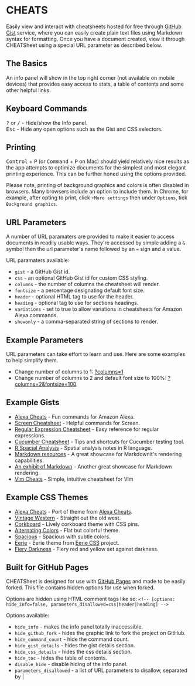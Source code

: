 # CHEATS
Easily view and interact with cheatsheets hosted for free through [GitHub Gist](https://gist.github.com/) service, where you can easily create plain text files using Markdown syntax for formatting. Once you have a document created, view it through CHEATSheet using a special URL parameter as described below.

## The Basics
An info panel will show in the top right corner (not available on mobile devices) that provides easy access to stats, a table of contents and some other helpful links.

## Keyboard Commands
<kbd>?</kbd> or <kbd>/</kbd> - Hide/show the Info panel.  
<kbd>Esc</kbd> - Hide any open options such as the Gist and CSS selectors.  

## Printing
<kbd>Control</kbd> + <kbd>P</kbd> (or <kbd>Command</kbd> + <kbd>P</kbd> on Mac) should yield relatively nice results as the app attempts to optimize documents for the simplest and most elegant printing experience. This can be further honed using the options provided.

Please note, printing of background graphics and colors is often disabled in browsers. Many browsers include an option to include them. In Chrome, for example, after opting to print, click `+More settings` then under `Options`, tick `Background graphics`.

## URL Parameters
A number of URL paramaters are provided to make it easier to access documents in readily usable ways. They're accessed by simple adding a `&` symbol then the url parameter's name followed by an `=` sign and a value.  

URL paramaters available:
- `gist` - a GitHub Gist id.
- `css` - an optional GitHub Gist id for custom CSS styling.
- `columns` - the number of columns the cheatsheet will render.
- `fontsize` - a percentage designating default font size.
- `header` - optional HTML tag to use for the header.
- `heading` - optional tag to use for sections headings.
- `variations` - set to true to allow variations in cheatsheets for Amazon Alexa commands.
- `showonly` - a comma-separated string of sections to render.

## Example Parameters
URL parameters can take effort to learn and use. Here are some examples to help simplify them.
- Change number of columns to 1: [?columns=1](?columns=1)
- Change number of columns to 2 and default font size to 100%: [?columns=2&fontsize=100](?columns=2&fontsize=100)

## Example Gists
- [Alexa Cheats](?gist=2a06603706fd7c2eb5c93f34ed316354) - Fun commands for Amazon Alexa.
- [Screen Cheatsheet](?gist=af918e1618682638aa82) - Helpful commands for Screen.
- [Regular Expression Cheatsheet](?gist=3893f6ac9447f7ee27fe) - Easy reference for regular expressions.
- [Cucumber Cheatsheet](?gist=5728701) - Tips and shortcuts for Cucumber testing tool.
- [R Spacial Analysis](?gist=fc661f26ef51eae6377b) - Spatial analysis notes in R language.
- [Markdown resources](?gist=eba62d45c82d0767a5a0) - A great showcase for Markdownit's rendering capabilities.
- [An exhibit of Markdown](?gist=deb74713e6aff8fdfce2) - Another great showcase for Markdown rendering.
- [Vim Cheats](?gist=c002acb756d5cf09b1ad98494a81baa3) - Simple, intuitive cheatsheet for Vim

## Example CSS Themes
- [Alexa Cheats](?css=3340cb9dcb273289b51aef3570f5304d) - Port of theme from [Alexa Cheats](https://ugotsta.github.io/alexa-cheats/).
- [Vintage Western](?css=686ce03846004fd858579392ca0db2c1) - Straight out the old west.
- [Corkboard](?css=ada930f9dae1d0a8d95f41cb7a56d658) - Lively corkboard theme with CSS pins.
- [Alternating Colors](?css=e774fa60940e2dc452d78e8382798a2c) - Flat but colorful theme.
- [Spacious](?css=160db22223834d33b08337cebbbba94e) - Spacious with subtle colors.
- [Eerie](?css=7ac556b27c2cd34b00aa59e0d3621dea) - Eerie theme from [Eerie CSS](https://ugotsta.github.io/eerie-css/) project.
- [Fiery Darkness](?css=c860958c04a53cd77575d5487ab1dec9) - Fiery red and yellow set against darkness.

## Built for GitHub Pages
CHEATSheet is designed for use with [GitHub Pages](https://pages.github.com/) and made to be easily forked. This file contains hidden options for use when forked. 

Options are hidden using HTML comment tags like so:
```<!-- [options: hide_info=false, parameters_disallowed=css|header|heading] -->```

Options available:
- `hide_info` - makes the info panel totally inaccessible.
- `hide_github_fork` - hides the graphic link to fork the project on GitHub.
- `hide_command_count` - hide the command count.
- `hide_gist_details` - hides the gist details section.
- `hide_css_details` - hides the css details section.
- `hide_toc` - hides the table of contents.
- `disable_hide` - disable hiding of the info panel.
- `parameters_disallowed` - a list of URL parameters to disallow, separated by |

<!-- [options: hide_info=false] -->